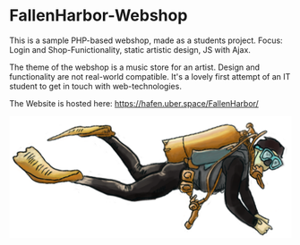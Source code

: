 # FallenHarbor-Webshop
This is a sample PHP-based webshop, made as a students project. Focus: Login and Shop-Funictionality, static artistic design, JS with Ajax.

The theme of the webshop is a music store for an artist. Design and functionality are not real-world compatible. It's a lovely first attempt of an IT student to get in touch with web-technologies.

The Website is hosted here: https://hafen.uber.space/FallenHarbor/  

![Fallen-Harbor_Visual_Art](https://github.com/FrederikHeck/FallenHarbor-Webshop/blob/master/assets/img/taucher.png)
